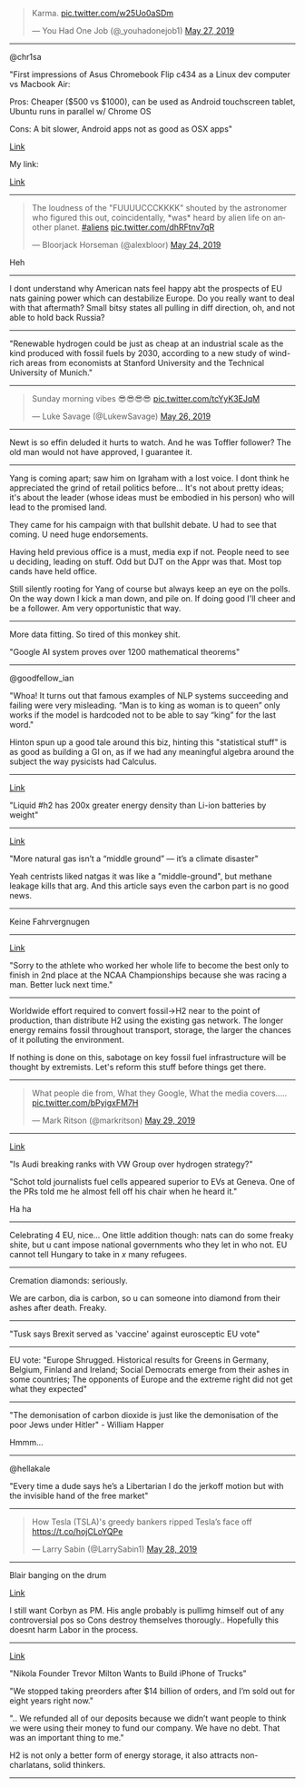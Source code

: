 
<blockquote class="twitter-tweet" data-lang="en"><p lang="et" dir="ltr">Karma. <a href="https://t.co/w25Uo0aSDm">pic.twitter.com/w25Uo0aSDm</a></p>&mdash; You Had One Job (@_youhadonejob1) <a href="https://twitter.com/_youhadonejob1/status/1132909102047354882?ref_src=twsrc%5Etfw">May 27, 2019</a></blockquote>
<script async src="https://platform.twitter.com/widgets.js" charset="utf-8"></script>

---

@chr1sa

"First impressions of Asus Chromebook Flip c434 as a Linux dev computer vs Macbook Air:

Pros: Cheaper ($500 vs $1000), can be used as Android touchscreen tablet, Ubuntu runs in parallel w/ Chrome OS

Cons: A bit slower, Android apps not as good as OSX apps"

[Link](https://www.amazon.com/dp/B07Q2RB6BY/ref=cm_sw_em_r_mt_dp_U_7qH6CbMNZ6G20)

My link:

[Link](https://support.google.com/chromebook/answer/9145439?hl=en)

---

<blockquote class="twitter-tweet" data-lang="en"><p lang="en" dir="ltr">The loudness of the &quot;FUUUUCCCKKKK&quot; shouted by the astronomer who figured this out, coincidentally, *was* heard by alien life on another planet. <a href="https://twitter.com/hashtag/aliens?src=hash&amp;ref_src=twsrc%5Etfw">#aliens</a> <a href="https://t.co/dhRFtnv7qR">pic.twitter.com/dhRFtnv7qR</a></p>&mdash; Bloorjack Horseman (@alexbloor) <a href="https://twitter.com/alexbloor/status/1132022231134023681?ref_src=twsrc%5Etfw">May 24, 2019</a></blockquote>
<script async src="https://platform.twitter.com/widgets.js" charset="utf-8"></script>

Heh

---

I dont understand why American nats feel happy abt the prospects of EU
nats gaining power which can destabilize Europe. Do you really want to
deal with that aftermath? Small bitsy states all pulling in diff
direction, oh, and not able to hold back Russia?

---

"Renewable hydrogen could be just as cheap at an industrial scale as
the kind produced with fossil fuels by 2030, according to a new study
of wind-rich areas from economists at Stanford University and the
Technical University of Munich."

---

<blockquote class="twitter-tweet" data-lang="en"><p lang="en" dir="ltr">Sunday morning vibes 😎😎😎😎 <a href="https://t.co/tcYyK3EJqM">pic.twitter.com/tcYyK3EJqM</a></p>&mdash; Luke Savage (@LukewSavage) <a href="https://twitter.com/LukewSavage/status/1132682155996405760?ref_src=twsrc%5Etfw">May 26, 2019</a></blockquote>
<script async src="https://platform.twitter.com/widgets.js" charset="utf-8"></script>

---

Newt is so effin deluded it hurts to watch. And he was Toffler
follower? The old man would not have approved, I guarantee it.

---

Yang is coming apart; saw him on Igraham with a lost voice. I dont
think he appreciated the grind of retail politics before... It's not
about pretty ideas; it's about the leader (whose ideas must be
embodied in his person) who will lead to the promised land.

They came for his campaign with that bullshit debate. U had to see
that coming. U need huge endorsements.

Having held previous office is a must, media exp if not. People need
to see u deciding, leading on stuff. Odd but DJT on the Appr was
that. Most top cands have held office.

Still silently rooting for Yang of course but always keep an eye on
the polls. On the way down I kick a man down, and pile on. If doing
good I'll cheer and be a follower. Am very opportunistic that way.

---

More data fitting. So tired of this monkey shit.

"Google AI system proves over 1200 mathematical theorems"

---

@goodfellow_ian

"Whoa! It turns out that famous examples of NLP systems succeeding and failing were very misleading. “Man is to king as woman is to queen” only works if the model is hardcoded not to be able to say “king” for the last word."

Hinton spun up a good tale around this biz, hinting this "statistical stuff" is as good as building a GI on, as if we had any meaningful algebra around the subject the way pysicists had Calculus.

---

[Link](https://www.zdnet.com/article/hydrogen-powered-air-taxi-yup-its-real/)

"Liquid #h2 has 200x greater energy density than Li-ion batteries by weight"

---

[Link](https://www.vox.com/energy-and-environment/2019/5/30/18643819/climate-change-natural-gas-middle-ground)

"More natural gas isn’t a “middle ground” — it’s a climate disaster"

Yeah centrists liked natgas it was like a "middle-ground", but methane leakage kills that arg. And this article says even the carbon part is no good news.

---

Keine Fahrvergnugen

---

[Link](https://twitter.com/SheepleAnalytic/status/1134069887503147008)

"Sorry to the athlete who worked her whole life to become the best only to finish in 2nd place at the NCAA Championships because she was racing a man. Better luck next time."

---

Worldwide effort required to convert fossil->H2 near to the point of production, than distribute H2 using the existing gas network. The longer energy remains fossil throughout transport, storage, the larger the chances of it polluting the environment.

If nothing is done on this, sabotage on key fossil fuel infrastructure will be thought by extremists. Let's reform this stuff before things get there.

---

<blockquote class="twitter-tweet" data-lang="en"><p lang="en" dir="ltr">What people die from, What they Google, What the media covers..... <a href="https://t.co/bPyigxFM7H">pic.twitter.com/bPyigxFM7H</a></p>&mdash; Mark Ritson (@markritson) <a href="https://twitter.com/markritson/status/1133794330513235968?ref_src=twsrc%5Etfw">May 29, 2019</a></blockquote>
<script async src="https://platform.twitter.com/widgets.js" charset="utf-8"></script>

---

[Link](https://twitter.com/kaffjamesnewtow/status/1133698731809923072)

"Is Audi breaking ranks with VW Group over hydrogen strategy?"

"Schot told journalists fuel cells appeared superior to EVs at Geneva. One of the PRs told me he almost fell off his chair when he heard it."

Ha ha

---

Celebrating 4 EU, nice... One little addition though: nats can do some freaky shite, but u cant impose national governments who they let in who not. EU cannot tell Hungary to take in _x_ many refugees.

---

Cremation diamonds: seriously. 

We are carbon, dia is carbon, so u can someone into diamond from their ashes after death. Freaky.

---

"Tusk says Brexit served as 'vaccine' against eurosceptic EU vote"

---

EU vote: "Europe Shrugged. Historical results for Greens in Germany, Belgium, Finland and Ireland; Social Democrats emerge from their ashes in some countries; The opponents of Europe and the extreme right did not get what they expected"

---

"The demonisation of carbon dioxide is just like the demonisation of the poor Jews under Hitler" - William Happer

Hmmm...

---
 
@hellakale

"Every time a dude says he’s a Libertarian I do the jerkoff motion but with the invisible hand of the free market"

---

<blockquote class="twitter-tweet" data-lang="en"><p lang="en" dir="ltr">How Tesla (TSLA)&#39;s greedy bankers ripped Tesla’s face off <a href="https://t.co/hojCLoYQPe">https://t.co/hojCLoYQPe</a></p>&mdash; Larry Sabin (@LarrySabin1) <a href="https://twitter.com/LarrySabin1/status/1133238672860491776?ref_src=twsrc%5Etfw">May 28, 2019</a></blockquote>
<script async src="https://platform.twitter.com/widgets.js" charset="utf-8"></script>

---

Blair banging on the drum 

[Link](https://youtu.be/w_4hL2Xw5qU )

I still want Corbyn as PM. His angle probably is  pullimg himself out of any controversial pos so Cons destroy themselves thorougly.. Hopefully this doesnt harm Labor in the process.

---

[Link](https://twitter.com/kaffjamesnewtow/status/1133408952891400192)

"Nikola Founder Trevor Milton Wants to Build iPhone of Trucks"

"We stopped taking preorders after $14 billion of orders, and I’m sold out for eight years right now."

".. We refunded all of our deposits because we didn’t want people to think we were using their money to fund our company. We have no debt. That was an important thing to me."

H2 is not only a better form of energy storage, it also attracts non-charlatans, solid thinkers.

---



























